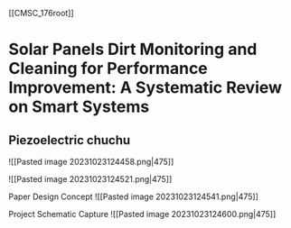 [[CMSC_176root]]

# Solar Panels Dirt Monitoring and Cleaning for Performance Improvement: A Systematic Review on Smart Systems



## Piezoelectric chuchu
![[Pasted image 20231023124458.png|475]]


![[Pasted image 20231023124521.png|475]]

Paper Design Concept
![[Pasted image 20231023124541.png|475]]

Project Schematic Capture
![[Pasted image 20231023124600.png|475]]

